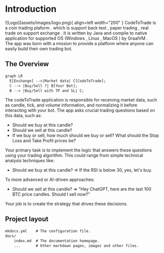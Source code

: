 # Introduction
<div class="result" markdown>
![Logo](assets/images/logo.png){ align=left width="200" }
CodeToTrade is a coin trading plaform . which is support back test , paper trading , real trade on support exchange . It is written by Java and complie to native application for supported OS (Windows , Linux , MacOS ) by GraalVM . 
</div>
The app was born with a mission to provide a platform where anyone can easily build their own trading bot.

## The Overview

``` mermaid
graph LR
  E[Exchange] -->|Market data| C[CodeToTrade];
  C --> |Buy/Sell ?| B[Your Bot];
  B --> |Buy/Sell with TP and SL| C;
```

The codeToTrade application is responsible for receiving market data, such as candle, tick, and volume information, and normalizing it before interacting with your bot. The app asks crucial trading questions based on this data, such as:

- Should we buy at this candle?
- Should we sell at this candle?
- If we buy or sell, how much should we buy or sell? What should the Stop Loss and Take Profit prices be?

Your primary task is to implement the logic that answers these questions using your trading algorithm. This could range from simple technical analysis techniques like:

- Should we buy at this candle? => If the RSI is below 30, yes, let's buy.

To more advanced or AI-driven approaches:

- Should we sell at this candle? => "Hey ChatGPT, here are the last 100 BTC price candles. Should I sell now?"

Your job is to create the strategy that drives these decisions.

## Project layout

    mkdocs.yml    # The configuration file.
    docs/
        index.md  # The documentation homepage.
        ...       # Other markdown pages, images and other files.
